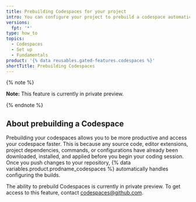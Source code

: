 ```yaml
---
title: Prebuilding Codespaces for your project
intro: You can configure your project to prebuild a codespace automatically each time you push a change to your repository.
versions:
  fpt: '*'
type: how_to
topics:
  - Codespaces
  - Set up
  - Fundamentals
product: '{% data reusables.gated-features.codespaces %}'
shortTitle: Prebuilding Codespaces
---
```


{% note %}

**Note:** This feature is currently in private preview.

{% endnote %}

## About prebuilding a Codespace

Prebuilding your codespaces allows you to be more productive and access your codespace faster. This is because any source code, editor extensions, project dependencies, commands, or configurations have already been downloaded, installed, and applied before you begin your coding session. Once you push changes to your repository, {% data variables.product.prodname_codespaces %} automatically handles configuring the builds.

The ability to prebuild Codespaces is currently in private preview. To get access to this feature, contact codespaces@github.com.
